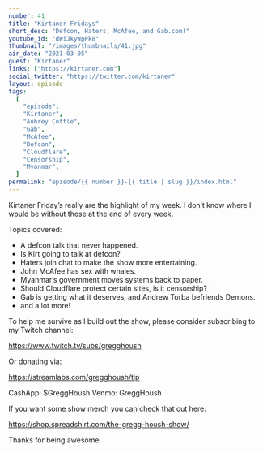```yaml
---
number: 41
title: "Kirtaner Fridays"
short_desc: "Defcon, Haters, McAfee, and Gab.com!"
youtube_id: "dWiJkyWpPk8"
thumbnail: "/images/thumbnails/41.jpg"
air_date: "2021-03-05"
guest: "Kirtaner"
links: ["https://kirtaner.com"]
social_twitter: "https://twitter.com/kirtaner"
layout: episode
tags:
  [
    "episode",
    "Kirtaner",
    "Aubrey Cottle",
    "Gab",
    "McAfee",
    "Defcon",
    "Cloudflare",
    "Censorship",
    "Myanmar",
  ]
permalink: "episode/{{ number }}-{{ title | slug }}/index.html"
---
```


Kirtaner Friday’s really are the highlight of my week. I don’t know where I would be without these at the end of every week.

Topics covered:

- A defcon talk that never happened.
- Is Kirt going to talk at defcon?
- Haters join chat to make the show more entertaining.
- John McAfee has sex with whales.
- Myanmar’s government moves systems back to paper.
- Should Cloudflare protect certain sites, is it censorship?
- Gab is getting what it deserves, and Andrew Torba befriends Demons.
- and a lot more!

To help me survive as I build out the show, please consider subscribing to my Twitch channel:

https://www.twitch.tv/subs/gregghoush​​

Or donating via:

https://streamlabs.com/gregghoush/tip​​

CashApp: $GreggHoush
Venmo: GreggHoush

If you want some show merch you can check that out here:

https://shop.spreadshirt.com/the-gregg-housh-show/

Thanks for being awesome.
